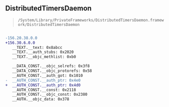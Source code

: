 ## DistributedTimersDaemon

> `/System/Library/PrivateFrameworks/DistributedTimersDaemon.framework/DistributedTimersDaemon`

```diff

-156.20.38.0.0
+156.30.6.0.0
   __TEXT.__text: 0x8abcc
   __TEXT.__auth_stubs: 0x2020
   __TEXT.__objc_methlist: 0xb0

   __DATA_CONST.__objc_selrefs: 0x3f8
   __DATA_CONST.__objc_protorefs: 0x58
   __AUTH_CONST.__auth_got: 0x1010
-  __AUTH_CONST.__auth_ptr: 0x4e0
+  __AUTH_CONST.__auth_ptr: 0x4d0
   __AUTH_CONST.__const: 0x2118
   __AUTH_CONST.__objc_const: 0x2380
   __AUTH.__objc_data: 0x378

```
